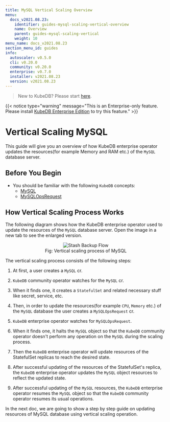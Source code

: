 ```yaml
---
title: MySQL Vertical Scaling Overview
menu:
  docs_v2021.08.23:
    identifier: guides-mysql-scaling-vertical-overview
    name: Overview
    parent: guides-mysql-scaling-vertical
    weight: 10
menu_name: docs_v2021.08.23
section_menu_id: guides
info:
  autoscaler: v0.5.0
  cli: v0.20.0
  community: v0.20.0
  enterprise: v0.7.0
  installer: v2021.08.23
  version: v2021.08.23
---
```


> New to KubeDB? Please start [here](/docs/v2021.08.23/README).

{{< notice type="warning" message="This is an Enterprise-only feature. Please install [KubeDB Enterprise Edition](/docs/v2021.08.23/setup/install/enterprise) to try this feature." >}}

# Vertical Scaling MySQL

This guide will give you an overview of how KubeDB enterprise operator updates the resources(for example Memory and RAM etc.) of the `MySQL` database server.

## Before You Begin

- You should be familiar with the following `KubeDB` concepts:
  - [MySQL](/docs/v2021.08.23/guides/mysql/concepts/database/)
  - [MySQLOpsRequest](/docs/v2021.08.23/guides/mysql/concepts/opsrequest/)

## How Vertical Scaling Process Works

The following diagram shows how the KubeDB enterprise operator used to update the resources of the `MySQL` database server. Open the image in a new tab to see the enlarged version.

<figure align="center">
  <img alt="Stash Backup Flow" src="/docs/v2021.08.23/guides/mysql/scaling/vertical-scaling/overview/images/my-vertical_scaling.png">
<figcaption align="center">Fig: Vertical scaling process of MySQL</figcaption>
</figure>

The vertical scaling process consists of the following steps:

1. At first, a user creates a `MySQL` cr.

2. `KubeDB` community operator watches for the `MySQL` cr.

3. When it finds one, it creates a `StatefulSet` and related necessary stuff like secret, service, etc.

4. Then, in order to update the resources(for example `CPU`, `Memory` etc.) of the `MySQL` database the user creates a `MySQLOpsRequest` cr.

5. `KubeDB` enterprise operator watches for `MySQLOpsRequest`.

6. When it finds one, it halts the `MySQL` object so that the `KubeDB` community operator doesn't perform any operation on the `MySQL` during the scaling process.  

7. Then the `KubeDB` enterprise operator will update resources of the StatefulSet replicas to reach the desired state.

8. After successful updating of the resources of the StatefulSet's replica, the `KubeDB` enterprise operator updates the `MySQL` object resources to reflect the updated state.

9. After successful updating of the `MySQL` resources, the `KubeDB` enterprise operator resumes the `MySQL` object so that the `KubeDB` community operator resumes its usual operations.

In the next doc, we are going to show a step by step guide on updating resources of MySQL database using vertical scaling operation.